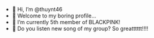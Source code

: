 - 👋 Hi, I’m @thuynt46
- 👀 Welcome to my boring profile...
- 🌱 I’m currently 5th member of BLACKPINK!
- 💞️ Do you listen new song of my group? So greatttttt!!!!

<!---
thuynt46/thuynt46 is a ✨ special ✨ repository because its `README.md` (this file) appears on your GitHub profile.
You can click the Preview link to take a look at your changes.
--->
